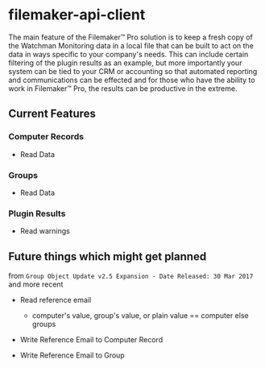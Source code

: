 # filemaker-api-client

The main feature of the Filemaker™ Pro solution is to keep a fresh copy of the Watchman Monitoring data in a local file that can be built to act on the data in ways specific to your company's needs.  This can include certain filtering of the plugin results as an example, but more importantly your system can be tied to your CRM or accounting so that automated reporting and communications can be effected and for those who have the ability to work in Filemaker™ Pro, the results can be productive in the extreme.  

## Current Features

 ###  Computer Records
 
 - Read Data
 
 ### Groups
 
 - Read Data

### Plugin Results
 
 - Read warnings


## Future things which might get planned

from `Group Object Update v2.5 Expansion - Date Released: 30 Mar 2017` and more recent
- Read reference email 
  - computer's value, group's value, or plain value == computer else groups

 - Write Reference Email to Computer Record
 - Write Reference Email to Group
 